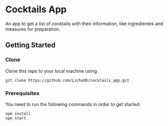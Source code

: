 # Cocktails App

An app to get a list of cocktails with their information, like ingredientes and measures for preparation.

## Getting Started

### Clone

Clone this repo to your local machine using:
```
git clone https://github.com/LichaXD/cocktails_app.git
```

### Prerequisites

You need to run the following commands in order to get started:

```
npm install
npm start
```
